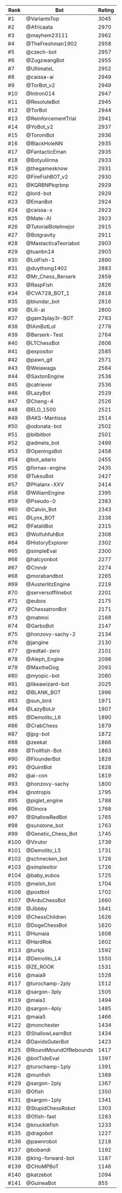 Rank|Bot|Rating
---|---|---
#1|@VariantsTop|3045
#2|@Africaata|2970
#3|@mayhem23111|2962
#4|@TheFreshman1902|2958
#5|@czech-bot|2957
#6|@ZugzwangBot|2955
#7|@UltimateL|2952
#8|@caissa-ai|2949
#9|@TorBot_v2|2949
#10|@Intron014|2947
#11|@ResoluteBot|2945
#12|@TorBot|2944
#13|@ReinforcementTrial|2941
#14|@YoBot_v2|2937
#15|@ToromBot|2936
#16|@BlackHoleNN|2935
#17|@FantacticEman|2935
#18|@Botyuliirma|2933
#19|@thegamesknow|2931
#20|@FireFishBOT_v2|2930
#21|@KQRBNPkqrbnp|2929
#22|@lord-bot|2929
#23|@EmanBot|2924
#24|@caissa-x|2923
#25|@Mate-AI|2923
#26|@TutorialBotelmejor|2915
#27|@Botgravity|2911
#28|@MastacticaTeoriabot|2903
#29|@tuanbn14|2903
#30|@LolFish-1|2890
#31|@duythong1402|2883
#32|@Mr_Chess_Berserk|2859
#33|@RaspFish|2826
#34|@CVA728_BOT_1|2818
#35|@blundar_bot|2816
#36|@Lili-ai|2800
#37|@gam3play3r-BOT|2783
#38|@IAmBotLol|2778
#39|@Berserk-Test|2764
#40|@LTChessBot|2606
#41|@expositor|2585
#42|@pawn_git|2571
#43|@Weiawaga|2564
#44|@SaxtonEngine|2538
#45|@catriever|2536
#46|@LazyBot|2529
#47|@Cheng-4|2526
#48|@ELO_1500|2521
#49|@AKS-Mantissa|2514
#50|@odonata-bot|2502
#51|@bitbitbot|2501
#52|@admete_bot|2499
#53|@OpeningsBot|2458
#54|@bot_adario|2455
#55|@fornax-engine|2435
#56|@TuksuBot|2427
#57|@Phalanx-XXV|2414
#58|@WilliamEngine|2395
#59|@Pseudo-0|2383
#60|@Calvin_Bot|2343
#61|@Lynx_BOT|2338
#62|@FataliiBot|2315
#63|@WolfuhfuhBot|2308
#64|@HistoryExplorer|2302
#65|@simpleEval|2300
#66|@halcyonbot|2277
#67|@Cmndr|2274
#68|@morabandbot|2265
#69|@AusterlitzEngine|2219
#70|@serversofflinebot|2201
#71|@eubos|2175
#72|@ChessatronBot|2171
#73|@matmoi|2168
#74|@GarboBot|2147
#75|@honzovy-sachy-2|2134
#76|@jangine|2130
#77|@redtail-zero|2101
#78|@Aleph_Engine|2098
#79|@MaxtheDog|2093
#80|@myopic-bot|2080
#81|@likeawizard-bot|2025
#82|@BLANK_BOT|1996
#83|@sun_bird|1971
#84|@LazyBotJr|1907
#85|@Demolito_L6|1890
#86|@CrabChess|1879
#87|@jpg-bot|1872
#88|@zeekat|1866
#89|@Trollfish-Bot|1863
#90|@FlounderBot|1828
#91|@QuintBot|1828
#92|@ai-con|1819
#93|@honzovy-sachy|1800
#94|@notropis|1795
#95|@piglet_engine|1788
#96|@Dinora|1768
#97|@ShallowRedBot|1765
#98|@sunstone_bot|1763
#99|@Genetic_Chess_Bot|1745
#100|@Virutor|1739
#101|@Demolito_L5|1731
#102|@schnecken_bot|1728
#103|@simplexitor|1726
#104|@baby_eubos|1725
#105|@melsh_bot|1704
#106|@postbot|1702
#107|@ArduChessBot|1660
#108|@Jibbby|1641
#109|@ChessChildren|1626
#110|@DogeChessBot|1620
#111|@Humaia|1608
#112|@HardRok|1602
#113|@turkjs|1592
#114|@Demolito_L4|1550
#115|@ZE_ROOK|1531
#116|@maia9|1528
#117|@turochamp-2ply|1512
#118|@sargon-3ply|1505
#119|@maia1|1494
#120|@sargon-4ply|1485
#121|@maia5|1466
#122|@monchester|1434
#123|@ShallowLearnBot|1434
#124|@DavidsGuterBot|1423
#125|@RoundMoundOfRebounds|1417
#126|@botTideEval|1397
#127|@turochamp-1ply|1391
#128|@munfish|1389
#129|@sargon-2ply|1367
#130|@Ofish|1350
#131|@sargon-1ply|1341
#132|@StupidChessRobot|1303
#133|@Ofish-fast|1283
#134|@knucklefish|1233
#135|@dragobot|1227
#136|@pawnrobot|1218
#137|@bobandi|1192
#138|@king-forward-bot|1187
#139|@CHoMPBoT|1146
#140|@katzebot|1094
#141|@GuineaBot|855
